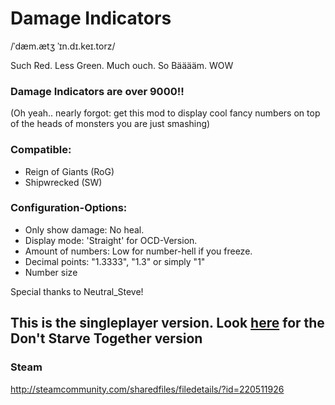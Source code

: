 # Damage Indicators
/ˈdæm.ætʒ ˈɪn.dɪ.keɪ.torz/

Such Red. Less Green. Much ouch. So Bääääm. WOW

### Damage Indicators are over 9000!!

(Oh yeah.. nearly forgot: get this mod to display cool fancy numbers on top of the heads of monsters you are just smashing)

### Compatible:
* Reign of Giants (RoG)
* Shipwrecked (SW)

### Configuration-Options:
* Only show damage: No heal.
* Display mode: 'Straight' for OCD-Version.
* Amount of numbers: Low for number-hell if you freeze.
* Decimal points: "1.3333", "1.3" or simply "1"
* Number size

Special thanks to Neutral_Steve!

## This is the singleplayer version. Look [here](https://github.com/dont-starve-modding/damage-indicators-together) for the Don't Starve Together version

### Steam
http://steamcommunity.com/sharedfiles/filedetails/?id=220511926
